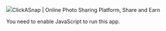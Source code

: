 ![](https://www.facebook.com/tr?id=296438716371622&ev=PageView&noscript=1)ClickASnap | Online Photo Sharing Platform, Share and Earn

You need to enable JavaScript to run this app.
